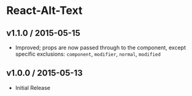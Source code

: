 # React-Alt-Text

## v1.1.0 / 2015-05-15

* Improved; props are now passed through to the component, except specific exclusions: `component`, `modifier`, `normal`, `modified`

## v1.0.0 / 2015-05-13

* Initial Release
